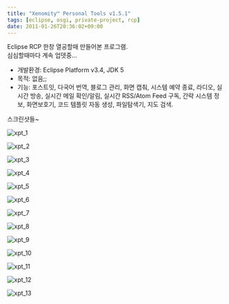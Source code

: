 ```yaml
---
title: "Xenomity™ Personal Tools v1.5.1"
tags: [eclipse, osgi, private-project, rcp]
date: 2011-01-26T20:36:02+09:00
---
```


Eclipse RCP 한창 열공할때 만들어본 프로그램.  
심심할때마다 계속 업뎃중...

- 개발환경: Eclipse Platform v3.4, JDK 5  
- 목적: 없음;;   
- 기능: 포스트잇, 다국어 번역, 블로그 관리, 화면 캡춰, 시스템 예약 종료, 라디오, 실시간 방송, 실시간 메일 확인/알림, 실시간 RSS/Atom Feed 구독, 간략 시스템 정보, 화면보호기, 코드 템플릿 자동 생성, 파일탐색기, 지도 검색.


스크린샷들~

![xpt_1](../assets/images/xpt-splash.jpg)

![xpt_2](../assets/images/xpt-201101262028.jpg)

![xpt_3](../assets/images/xpt-201101262029.jpg)

![xpt_4](../assets/images/xpt-201101262033.jpg)

![xpt_5](../assets/images/1573B3484D183B75258E69.jpg)

![xpt_6](../assets/images/1673B3484D183B7526670A.jpg)

![xpt_7](../assets/images/1873B3484D183B7627579E.jpg)

![xpt_8](../assets/images/1973B3484D183B76282967.jpg)

![xpt_9](../assets/images/2073B3484D183B7629C392.jpg)

![xpt_10](../assets/images/1973B3484D183B772AD663.jpg)

![xpt_11](../assets/images/2073B3484D183B772B5964.jpg)

![xpt_12](../assets/images/1273B3484D183B782C3C58.jpg)

![xpt_13](../assets/images/xpt-201101262034.jpg)
